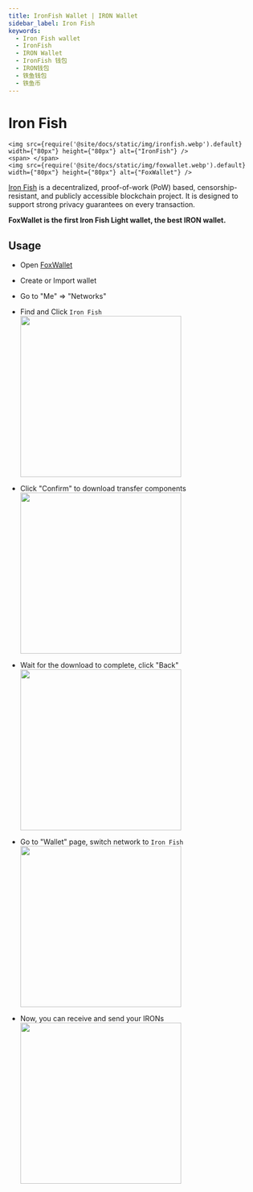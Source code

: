 ```yaml
---
title: IronFish Wallet | IRON Wallet
sidebar_label: Iron Fish
keywords:
  - Iron Fish wallet
  - IronFish
  - IRON Wallet
  - IronFish 钱包
  - IRON钱包
  - 铁鱼钱包
  - 铁鱼币
---
```


# Iron Fish

```mdx-code-block
<img src={require('@site/docs/static/img/ironfish.webp').default} width={"80px"} height={"80px"} alt={"IronFish"} />
<span> </span>
<img src={require('@site/docs/static/img/foxwallet.webp').default} width={"80px"} height={"80px"} alt={"FoxWallet"} />
```

[Iron Fish](https://ironfish.network/) is a decentralized, proof-of-work (PoW) based, censorship-resistant, and publicly accessible blockchain project. It is designed to support strong privacy guarantees on every transaction.

**FoxWallet is the first Iron Fish Light wallet, the best IRON wallet.**

## Usage

* Open [FoxWallet](https://foxwallet.com/download)
* Create or Import wallet
* Go to "Me" => "Networks"
* Find and Click `Iron Fish` 
  <img src="/img/docs/networks-ironfish.webp" width="320" />

* Click "Confirm" to download transfer components  
  <img src="/img/docs/ironfish-download.webp" width="320" />

* Wait for the download to complete, click "Back"
  <img src="/img/docs/ironfish-downloaded.webp" width="320" />

* Go to "Wallet" page, switch network to `Iron Fish`
  <img src="/img/docs/switch-to-ironfish.webp" width="320" />

* Now, you can receive and send your IRONs
  <img src="/img/docs/ironfish-wallet.webp" width="320" />


